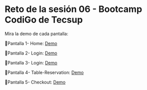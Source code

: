 # Reto de la sesión 06 - Bootcamp CodiGo  de Tecsup

Mira la demo de cada pantalla:

📌Pantalla 1- Home: [Demo](https://raulsr92.github.io/CodiGO-tarea-Sesion6-LittleLemon/home.html)

📌Pantalla 2- Login: [Demo](https://raulsr92.github.io/CodiGO-tarea-Sesion6-LittleLemon/login.html)

📌Pantalla 3- Login: [Demo](https://raulsr92.github.io/CodiGO-tarea-Sesion6-LittleLemon/signup.html)

📌Pantalla 4- Table-Reservation: [Demo](https://raulsr92.github.io/CodiGO-tarea-Sesion6-LittleLemon/reservation.html)

📌Pantalla 5- Checkout: [Demo](https://raulsr92.github.io/CodiGO-tarea-Sesion6-LittleLemon/checkout.html)
